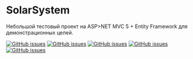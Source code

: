 # SolarSystem
Небольшой тестовый проект на ASP>NET MVC 5 + Entity Framework для демонстрационных целей.

[![GitHub issues](http://i.stack.imgur.com/3eIlH.png)](https://github.com/TestRepoLogin/SolarSystem/)
[![GitHub issues](http://i.stack.imgur.com/gq5Wn.png)](https://github.com/TestRepoLogin/SolarSystem/)
[![GitHub issues](http://i.stack.imgur.com/I4Jt5.png)](https://github.com/TestRepoLogin/SolarSystem/)
[![GitHub issues](http://i.stack.imgur.com/YmwHL.png)](https://github.com/TestRepoLogin/SolarSystem/)
[![GitHub issues](http://i.stack.imgur.com/jkVCv.png)](https://github.com/TestRepoLogin/SolarSystem/)



